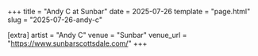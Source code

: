 +++
title = "Andy C at Sunbar"
date = 2025-07-26
template = "page.html"
slug = "2025-07-26-andy-c"

[extra]
artist = "Andy C"
venue = "Sunbar"
venue_url = "https://www.sunbarscottsdale.com/"
+++
